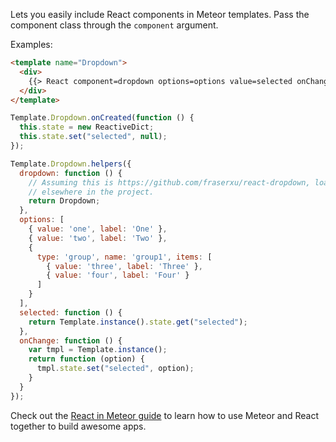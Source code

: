 Lets you easily include React components in Meteor templates. Pass the
component class through the `component` argument.

Examples:

```html
<template name="Dropdown">
  <div>
    {{> React component=dropdown options=options value=selected onChange=onChange}}
  </div>
</template>
```

```js
Template.Dropdown.onCreated(function () {
  this.state = new ReactiveDict;
  this.state.set("selected", null);
});

Template.Dropdown.helpers({
  dropdown: function () {
    // Assuming this is https://github.com/fraserxu/react-dropdown, loaded
    // elsewhere in the project.
    return Dropdown;
  },
  options: [
    { value: 'one', label: 'One' },
    { value: 'two', label: 'Two' },
    {
      type: 'group', name: 'group1', items: [
        { value: 'three', label: 'Three' },
        { value: 'four', label: 'Four' }
      ]
    }
  ],
  selected: function () {
    return Template.instance().state.get("selected");
  },
  onChange: function () {
    var tmpl = Template.instance();
    return function (option) {
      tmpl.state.set("selected", option);
    }
  }
});
```

Check out the [React in Meteor guide](http://react-in-meteor.readthedocs.org/en/latest/) to learn how to use Meteor and React
together to build awesome apps.
